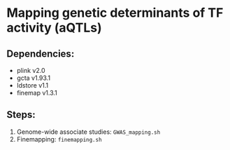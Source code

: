 # Mapping genetic determinants of TF activity (aQTLs)

## Dependencies:
- plink v2.0   
- gcta v1.93.1   
- ldstore v1.1   
- finemap v1.3.1  

## Steps:
1) Genome-wide associate studies: `GWAS_mapping.sh`
2) Finemapping: `finemapping.sh`
